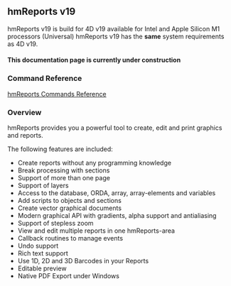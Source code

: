 ## hmReports v19
hmReports v19 is build for 4D v19 available for Intel and Apple Silicon M1 processors (Universal)
hmReports v19 has the **same** system requirements as 4D v19.

#### This documentation page is currently under construction

### Command Reference
[hmReports Commands Reference](Documentation/Commands.md)

### Overview
hmReports provides you a powerful tool to create, edit and print graphics and reports.

The following features are included:

* Create reports without any programming knowledge
* Break processing with sections
* Support of more than one page
* Support of layers
* Access to the database, ORDA, array, array-elements and variables
* Add scripts to objects and sections
* Create vector graphical documents
* Modern graphical API with gradients, alpha support and antialiasing
* Support of stepless zoom
* View and edit multiple reports in one hmReports-area
* Callback routines to manage events
* Undo support
* Rich text support
* Use 1D, 2D and 3D Barcodes in your Reports
* Editable preview
* Native PDF Export under Windows
